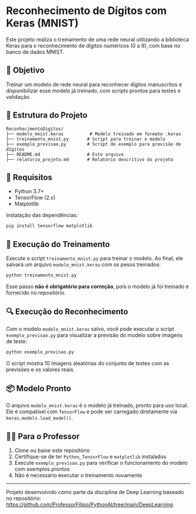# Reconhecimento de Dígitos com Keras (MNIST)

Este projeto realiza o treinamento de uma rede neural utilizando a biblioteca Keras para o reconhecimento de dígitos numéricos (0 a 9), com base no banco de dados MNIST.

## 🧠 Objetivo
Treinar um modelo de rede neural para reconhecer dígitos manuscritos e disponibilizar esse modelo já treinado, com scripts prontos para testes e validação.

## 📂 Estrutura do Projeto
```
ReconhecimentoDigitos/
├── modelo_mnist.keras          # Modelo treinado em formato .keras
├── treinamento_mnist.py       # Script para treinar o modelo
├── exemplo_previsao.py        # Script de exemplo para previsão de dígitos
├── README.md                  # Este arquivo
├── relatorio_projeto.md       # Relatório descritivo do projeto
```

## 📌 Requisitos
- Python 3.7+
- TensorFlow (2.x)
- Matplotlib

Instalação das dependências:
```bash
pip install tensorflow matplotlib
```

## 🚀 Execução do Treinamento
Execute o script `treinamento_mnist.py` para treinar o modelo. Ao final, ele salvará um arquivo `modelo_mnist.keras` com os pesos treinados:

```bash
python treinamento_mnist.py
```

Esse passo **não é obrigatório para correção**, pois o modelo já foi treinado e fornecido no repositório.

## 🔍 Execução do Reconhecimento
Com o modelo `modelo_mnist.keras` salvo, você pode executar o script `exemplo_previsao.py` para visualizar a previsão do modelo sobre imagens de teste:

```bash
python exemplo_previsao.py
```

O script mostra 10 imagens aleatórias do conjunto de testes com as previsões e os valores reais.

## 📦 Modelo Pronto
O arquivo `modelo_mnist.keras` é o modelo já treinado, pronto para uso local. Ele é compatível com `TensorFlow` e pode ser carregado diretamente via `keras.models.load_model()`.

## 👨‍🏫 Para o Professor
1. Clone ou baixe este repositório
2. Certifique-se de ter `Python`, `TensorFlow` e `matplotlib` instalados
3. Execute `exemplo_previsao.py` para verificar o funcionamento do modelo com exemplos prontos
4. Não é necessário executar o treinamento novamente

---

Projeto desenvolvido como parte da disciplina de Deep Learning baseado no repositório:
https://github.com/ProfessorFilipo/PythonAI/tree/main/DeepLearning
